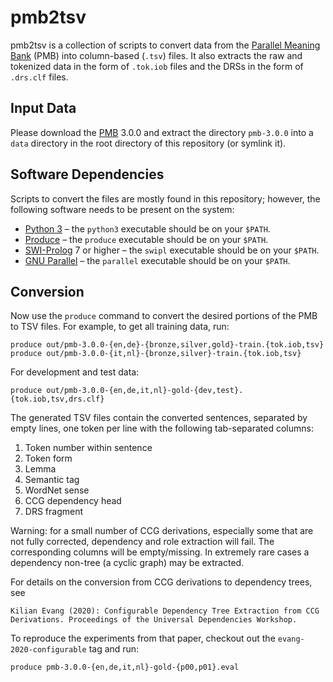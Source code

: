 pmb2tsv
=======

pmb2tsv is a collection of scripts to convert data from the [Parallel Meaning
Bank](https://pmb.let.rug.nl) (PMB) into column-based (`.tsv`) files. It also
extracts the raw and tokenized data in the form of `.tok.iob` files and the
DRSs in the form of `.drs.clf` files.

Input Data
----------

Please download the [PMB](https://pmb.let.rug.nl) 3.0.0 and extract the
directory `pmb-3.0.0` into a `data` directory in the root directory of this
repository (or symlink it).

Software Dependencies
---------------------

Scripts to convert the files are mostly found in this repository; however, the
following software needs to be present on the system:

* [Python 3](https://www.python.org) – the `python3` executable should be on
  your `$PATH`.
* [Produce](https://github.com/texttheater/produce) – the `produce` executable
  should be on your `$PATH`.
* [SWI-Prolog](https://www.swi-prolog.org) 7 or higher – the `swipl` executable
  should be on your `$PATH`.
* [GNU Parallel](https://www.gnu.org/software/parallel/) – the `parallel`
  executable should be on your `$PATH`.

Conversion
----------

Now use the `produce` command to convert the desired portions of the PMB to TSV
files. For example, to get all training data, run:

    produce out/pmb-3.0.0-{en,de}-{bronze,silver,gold}-train.{tok.iob,tsv}
    produce out/pmb-3.0.0-{it,nl}-{bronze,silver}-train.{tok.iob,tsv}

For development and test data:

    produce out/pmb-3.0.0-{en,de,it,nl}-gold-{dev,test}.{tok.iob,tsv,drs.clf}

The generated TSV files contain the converted sentences, separated by empty
lines, one token per line with the following tab-separated columns:

1. Token number within sentence
2. Token form
3. Lemma
4. Semantic tag
3. WordNet sense
4. CCG dependency head
5. DRS fragment

Warning: for a small number of CCG derivations, especially some that are not
fully corrected, dependency and role extraction will fail. The corresponding
columns will be empty/missing. In extremely rare cases a dependency non-tree (a
cyclic graph) may be extracted.

For details on the conversion from CCG derivations to dependency trees, see

    Kilian Evang (2020): Configurable Dependency Tree Extraction from CCG
    Derivations. Proceedings of the Universal Dependencies Workshop.

To reproduce the experiments from that paper, checkout out the
`evang-2020-configurable` tag and run:

    produce pmb-3.0.0-{en,de,it,nl}-gold-{p00,p01}.eval
